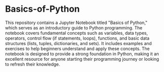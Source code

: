 # Basics-of-Python
This repository contains a Jupyter Notebook titled "Basics of Python," which serves as an introductory guide to Python programming. The notebook covers fundamental concepts such as variables, data types, operators, control flow (if statements, loops), functions, and basic data structures (lists, tuples, dictionaries, and sets). It includes examples and exercises to help beginners understand and apply these concepts. The notebook is designed to provide a strong foundation in Python, making it an excellent resource for anyone starting their programming journey or looking to refresh their knowledge.
